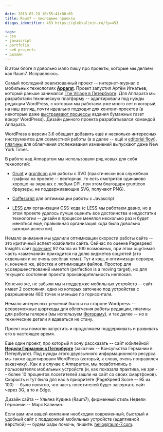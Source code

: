 ```yaml
---

date: 2013-05-28 10:55:41+00:00
title: Raum7 — последние проекты
disqus_identifier: 453 https://glebkalinin.ru/?p=453

tags:
- css
- javascript
- portfolio
- веб-projects
- дизайн
---
```


В этом блоге я довольно мало пишу про проекты, которые мы делаем как Raum7. Исправляюсь.

Самый последний реализованный проект -- интернет-журнал о мобильных технологиях **[Apparat](http://apparatmag.com/)**. Проект запустил Артём Игнатьев, который раньше занимался [The Village в Петербурге](http://www.the-village.ru/). Для Аппарата мы разработали техническую платформу -- адаптировали под нужды редакции WordPress, с которым мы работаем уже много лет и который, на наш взгляд, почти идеально подходит для контент-проектов (а некоторые даже [выстраивают процессы](https://glebkalinin.ru/wordpress-google-docs-site/) издания бумажных газет вокруг WordPress). Дизайн данного проекта разрабатывался командой Аппарата.

WordPress в версии 3.6 обещает добавить ещё и несколько интересных инструментов для совместной работы (а в далее -- ещё и [editorial flow](http://make.wordpress.org/core/2013/02/19/dropping-editorial-flow/)), [плагины](https://github.com/NYTimes/ice) для облегчения отслеживания изменений выпускают даже New York Times.

В работе над Аппаратом мы использовали ряд новых для себя технологий: 



  * [Grunt](http://gruntjs.com/) и [grunticon](https://github.com/filamentgroup/grunticon) для работы с SVG (практически вся служебная графика на проекте -- векторная, то есть смотрится одинаково хорошо на экранах с любым DPI, при этом благодаря grunticon браузеры, не поддерживающие SVG, получают PNG).


  * [Coffescript](http://coffeescript.org) для оптимизации работы с Javascript
  * [LESS](http://lesscss.org) для организации CSS-кода (с LESS мы работаем давно, но в этом проекте удалось лучше оценить все достоинства и недостатки технологии -- дизайн в процессе менялся несколько раз и будет меняться ещё, правильная организация кода была довольно важным аспектом).


Немало внимания мы уделили оптимизации скорости работы сайта -- это критичный аспект юзабилити сайта. Сейчас по оценке Pagespeed Insights сайт [получает](https://developers.google.com/speed/pagespeed/insights#url=http_3A_2F_2Fapparatmag.com&mobile=false) 92 балла из 100 возможных, при этом ощутимая часть «замечаний» приходится на долю виджетов соцсетей (это отдельная и не очень весёлая тема). Тут и кэш, и оптимизаци сервера, и, конечно же, вёрстка и оптимизация файлов. Простор для усовершенствований имеется (perfection is a moving target), но для текущего состояния проекта производительность неплохая.

Конечно же, не забыли мы и поддержке мобильных устройств -- сайт имеет 2 состояния, одно из которых заточено под устройства с разрешением 480 точек и меньше по горизонтали.

Немало интересных решений было и на стороне Wordpress -- всевозможные шорткоды для облегчения работы редакции, плагины для работы галереи (мы используем [Фотораму](http://fotoramajs.com/)), и так далее -- но в технические детали я вдаваться не стану.

Проект мы помогли запустить и продолжаем поддерживать и развивать его в настоящее время.

Ещё один проект, про который я хочу рассказать -- сайт юбилейной **[Недели Германии в Петербурге](http://2013.deutsche-woche.ru/)** (заказчик -- Консульства Германии в Петербурге). Под нужды этого двуязычного информационного ресурса мы также адаптировали WordPress (который, к слову, очень понравился заказчику). Как и в случае с Аппаратом, мы позаботились о пользователях мобильных устройств (и, как показала практика, не зря -- более 10 процентов посетителей зашли на сайт со своих смартфонов). Скорость и тут была для нас в приоритете (PageSpeed Score -- 95 из 100) -- было понятно, что часть посетителей будет загружать сайт через 3G, а то и Edge.

Дизайн сайта -- Ульяна Кудина (Raum7), фирменный стиль Недели Германии -- Марк Калинин.

Если вам или вашей компании необходим современный, быстрый и удобный сайт с поддержкой мобильных устройств (адаптивной вёрсткой) -- будем рады помочь, пишите: [hello@raum-7.com](mailto:hello@raum-7.com).
